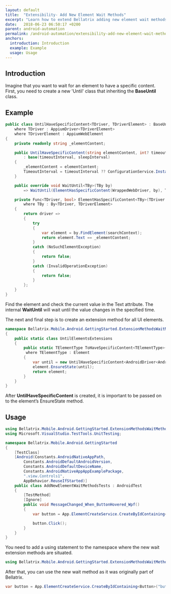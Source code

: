 ```yaml
---
layout: default
title:  "Extensibility- Add New Element Wait Methods"
excerpt: "Learn how to extend Bellatrix adding new element wait methods."
date:   2018-06-23 06:50:17 +0200
parent: android-automation
permalink: /android-automation/extensibility-add-new-element-wait-methods/
anchors:
  introduction: Introduction
  example: Example
  usage: Usage
---
```

Introduction
------------
Imagine that you want to wait for an element to have a specific content. First, you need to create a new 'Until' class that inheriting the **BaseUntil** class.

Example
-------
```csharp
public class UntilHaveSpecificContent<TDriver, TDriverElement> : BaseUntil<TDriver, TDriverElement>
    where TDriver : AppiumDriver<TDriverElement>
    where TDriverElement : AppiumWebElement
{
    private readonly string _elementContent;

    public UntilHaveSpecificContent(string elementContent, int? timeoutInterval = null, int? sleepInterval = null)
        : base(timeoutInterval, sleepInterval)
    {
        _elementContent = elementContent;
        TimeoutInterval = timeoutInterval ?? ConfigurationService.Instance.GetMobileSettings().ElementToHaveContentTimeout;
    }

    public override void WaitUntil<TBy>(TBy by) 
        => WaitUntil(ElementHasSpecificContent(WrappedWebDriver, by), TimeoutInterval, SleepInterval);

    private Func<TDriver, bool> ElementHasSpecificContent<TBy>(TDriver searchContext, TBy by)
        where TBy : By<TDriver, TDriverElement>
    {
        return driver =>
        {
            try
            {
                var element = by.FindElement(searchContext);
                return element.Text == _elementContent;
            }
            catch (NoSuchElementException)
            {
                return false;
            }
            catch (InvalidOperationException)
            {
                return false;
            }
        };
    }
}
```
Find the element and check the current value in the Text attribute. The internal **WaitUntil** will wait until the value changes in the specified time.

The next and final step is to create an extension method for all UI elements.

```csharp
namespace Bellatrix.Mobile.Android.GettingStarted.ExtensionMethodsWaitMethods
{
    public static class UntilElementsExtensions
    {
        public static TElementType ToHaveSpecificContent<TElementType>(this TElementType element, string content, int? timeoutInterval = null, int? sleepInterval = null)
         where TElementType : Element
        {
            var until = new UntilHaveSpecificContent<AndroidDriver<AndroidElement>, AndroidElement>(content, timeoutInterval, sleepInterval);
            element.EnsureState(until);
            return element;
        }
    }
}
```
After **UntilHaveSpecificContent** is created, it is important to be passed on to the element’s EnsureState method.

Usage
------------
```csharp
using Bellatrix.Mobile.Android.GettingStarted.ExtensionMethodsWaitMethods;
using Microsoft.VisualStudio.TestTools.UnitTesting;

namespace Bellatrix.Mobile.Android.GettingStarted
{
    [TestClass]
    [Android(Constants.AndroidNativeAppPath,
        Constants.AndroidDefaultAndroidVersion,
        Constants.AndroidDefaultDeviceName,
        Constants.AndroidNativeAppAppExamplePackage,
        ".view.Controls1",
        AppBehavior.ReuseIfStarted)]
    public class AddNewElementWaitMethodsTests : AndroidTest
    {
        [TestMethod]
        [Ignore]
        public void MessageChanged_When_ButtonHovered_Wpf()
        {
            var button = App.ElementCreateService.CreateByIdContaining<Button>("button").ToHaveSpecificContent("button");

            button.Click();
        }
    }
}
```
You need to add a using statement to the namespace where the new wait extension methods are situated.

```csharp
using Bellatrix.Mobile.Android.GettingStarted.ExtensionMethodsWaitMethods;
```
After that, you can use the new wait method as it was originally part of Bellatrix.
```csharp
var button = App.ElementCreateService.CreateByIdContaining<Button>("button").ToHaveSpecificContent("button");
```